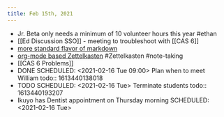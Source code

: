 ```yaml
---
title: Feb 15th, 2021
---
```


- Jr. Beta only needs a minimum of 10 volunteer hours this year #ethan
- [[Ed Discussion SSO]] - meeting to troubleshoot with [[CAS 6]]
- [more standard flavor of markdown](https://discuss.logseq.com/t/use-a-more-standard-flavor-of-markdown/157)
- [org-mode based Zettelkasten](https://frosch03.de/blog/2021-01-28_OrgmodebasedZK_en.html) #Zettelkasten #note-taking
- [[CAS 6 Problems]]
- DONE SCHEDULED: <2021-02-16 Tue 09:00> Plan when to meet William
  todo:: 1613440138018
- TODO SCHEDULED: <2021-02-16 Tue> Terminate students
  todo:: 1613440193207
- Ikuyo has Dentist appointment on Thursday morning
  SCHEDULED: <2021-02-16 Tue>